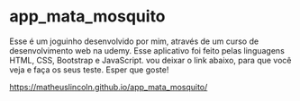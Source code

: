# app_mata_mosquito
 Esse é um joguinho desenvolvido por mim, através de um curso de desenvolvimento web na udemy.
 Esse aplicativo foi feito pelas linguagens HTML, CSS, Bootstrap e JavaScript.
 vou deixar o link abaixo, para que você veja e faça os seus teste.
 Esper que goste!
 
 https://matheuslincoln.github.io/app_mata_mosquito/


